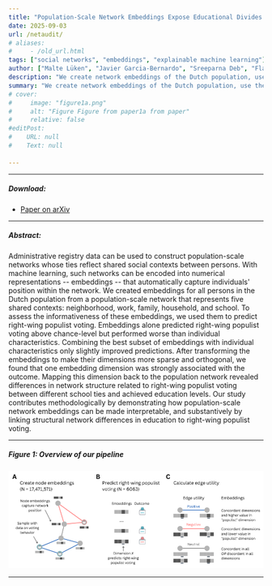 ```yaml
---
title: "Population-Scale Network Embeddings Expose Educational Divides in Network Structure Related to Right-Wing Populist Voting"
date: 2025-09-03
url: /netaudit/
# aliases: 
#     - /old_url.html
tags: ["social networks", "embeddings", "explainable machine learning"]
author: ["Malte Lüken", "Javier Garcia-Bernardo", "Sreeparna Deb", "Flavio Hafner", "Megha Khosla"]
description: "We create network embeddings of the Dutch population, use them to predict voting behavior, and explore interpretability techniques for network embeddings."
summary: "We create network embeddings of the Dutch population, use them to predict voting behavior, and explore interpretability techniques for network embeddings."
# cover:
#     image: "figure1a.png"
#     alt: "Figure Figure from paper1a from paper"
#     relative: false
#editPost:
#    URL: null
#    Text: null

---
```


---

##### Download:

- [Paper on arXiv](https://arxiv.org/abs/2508.21236)

---

##### Abstract:

Administrative registry data can be used to construct population-scale networks 
whose ties reflect shared social contexts between persons. With machine learning,
such networks can be encoded into numerical representations -- embeddings -- that
automatically capture individuals' position within the network. We created
embeddings for all persons in the Dutch population from a population-scale network
that represents five shared contexts: neighborhood, work, family, household, and school.
To assess the informativeness of these embeddings, we used them to predict
right-wing populist voting. Embeddings alone predicted right-wing populist
voting above chance-level but performed worse than individual characteristics. 
Combining the best subset of embeddings with individual characteristics only 
slightly improved predictions. After transforming the embeddings to make their
dimensions more sparse and orthogonal, we found that one embedding dimension 
was strongly associated with the outcome. Mapping this dimension back to the
population network revealed differences in network structure related to right-wing
populist voting between different school ties and achieved education levels.
Our study contributes methodologically by demonstrating how population-scale 
network embeddings can be made interpretable, and substantively by linking
structural network differences in education to right-wing populist voting.

---

##### Figure 1: Overview of our pipeline

![](figure1.png)


<!-- ---

##### Citation

Author 1, Author 2. Year. "Title." *Journal* Volume (Issue): First page–Last page. https://doi.org/paper_doi.

```BibTeX
@article{AAYY,
author = {Author 1 and Author 2},
doi = {paper_doi},
journal = {Journal},
number = {Issue},
pages = {XXX--YYY},
title = {Title},
volume = {Volume},
year = {Year}}
``` -->

---


